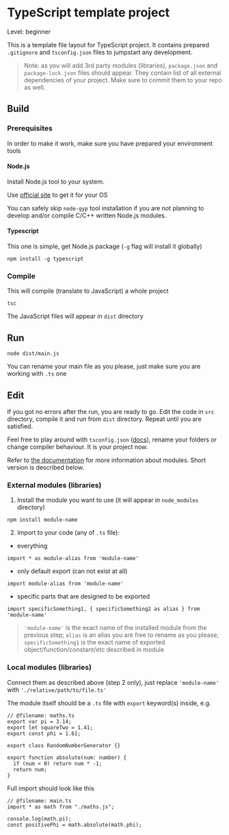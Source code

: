 # TypeScript template project

Level: beginner

This is a template file layout for TypeScript project. It contains prepared 
`.gitignore` and `tsconfig.json` files to jumpstart any development.

> Note: as you will add 3rd party modules (libraries), `package.json` and 
`package-lock.json` files should appear. They contain list of all external 
dependencies of your project. Make sure to commit them to your repo as well.

## Build

### Prerequisites

In order to make it work, make sure you have prepared your environment tools

#### Node.js

Install Node.js tool to your system.

Use [official site](https://nodejs.org/en/download) to get it for your OS

You can safely skip `node-gyp` tool installation if you are not planning to 
develop and/or compile C/C++ written Node.js modules.

#### Typescript

This one is simple, get Node.js package (`-g` flag will install it globally)

```
npm install -g typescript
```

### Compile

This will compile (translate to JavaScript) a whole project

```
tsc
```

The JavaScript files will appear in `dist` directory

## Run

```
node dist/main.js
```

You can rename your main file as you please, just make sure you are working with 
`.ts` one

## Edit

If you got no errors after the run, you are ready to go. Edit the code in `src` 
directory, compile it and run from `dist` directory. Repeat until you are 
satisfied.

Feel free to play around with `tsconfig.json` ([docs](https://www.typescriptlang.org/docs/handbook/tsconfig-json.html)),
 rename your folders or change compiler behaviour. It is your project now.

Refer to [the documentation](https://www.typescriptlang.org/docs/handbook/2/modules.html) 
for more information about modules. Short version is described below.

### External modules (libraries)

1. Install the module you want to use (it will appear in `node_modules` 
directory)

```
npm install module-name
```

2. Import to your code (any of `.ts` file):

- everything

```
import * as module-alias from 'module-name'
```

- only default export (can not exist at all)

```
import module-alias from 'module-name'
```

- specific parts that are designed to be exported

```
import specificSomething1, { specificSomething2 as alias } from 'module-name'
```

> `'module-name'` is the exact name of the installed module from the previous 
step; `alias` is an alias you are free to rename as you please; 
`specificSomething1` is the exact name of exported object/function/constant/etc
described in module

### Local modules (libraries)

Connect them as described above (step 2 only), just replace `'module-name'` with 
`'./relative/path/to/file.ts'`

The module itself should be a `.ts` file with `export` keyword(s) inside, e.g.

```
// @filename: maths.ts
export var pi = 3.14;
export let squareTwo = 1.41;
export const phi = 1.61;
 
export class RandomNumberGenerator {}
 
export function absolute(num: number) {
  if (num < 0) return num * -1;
  return num;
}
```

Full import should look like this

```
// @filename: main.ts
import * as math from "./maths.js";
 
console.log(math.pi);
const positivePhi = math.absolute(math.phi);
```
